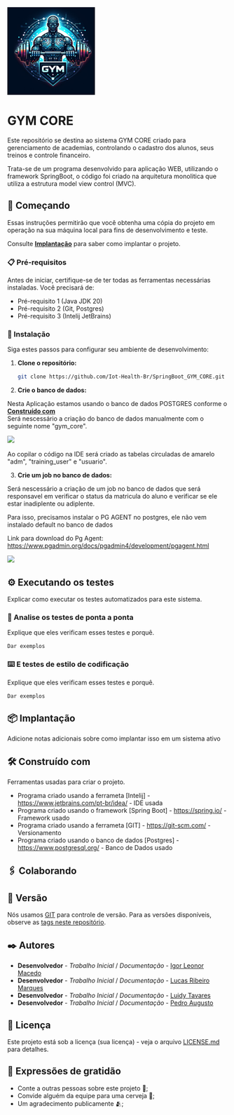 <img src="https://github.com/Iot-Health-Br/SpringBoot_GYM_CORE/blob/master/Logo%20Imagens/Logo%20Principal.jpeg?raw=true" width="200" height="200"> 

# GYM CORE 

Este repositório se destina ao sistema GYM CORE criado para gerenciamento de academias, controlando o cadastro dos alunos, seus treinos e controle financeiro. 

Trata-se de um programa desenvolvido para aplicação WEB, utilizando o framework SpringBoot, o código foi criado na arquitetura monolitica que utiliza a estrutura model view control (MVC). 

## 🚀 Começando

Essas instruções permitirão que você obtenha uma cópia do projeto em operação na sua máquina local para fins de desenvolvimento e teste.

Consulte **[Implantação](#-implanta%C3%A7%C3%A3o)** para saber como implantar o projeto.

### 📋 Pré-requisitos

Antes de iniciar, certifique-se de ter todas as ferramentas necessárias instaladas. Você precisará de:

- Pré-requisito 1 (Java JDK 20)
- Pré-requisito 2 (Git, Postgres)
- Pré-requisito 3 (Intelij JetBrains)

### 🔧 Instalação

Siga estes passos para configurar seu ambiente de desenvolvimento:

1. **Clone o repositório:**

   ```bash
   git clone https://github.com/Iot-Health-Br/SpringBoot_GYM_CORE.git

2. **Crie o banco de dados:**

Nesta Aplicação estamos usando o banco de dados POSTGRES conforme o **[Construído com](#-Construído%C3%A7%C3%A3o)**   
Será nescessário a criação do banco de dados manualmente com o seguinte nome "gym_core".

<img src="https://ibb.co/2s6B608"> 

Ao copilar o código na IDE será criado as tabelas circuladas de amarelo "adm", "training_user" e "usuario".

3. **Crie um job no banco de dados:**

Será nescessário a criação de um job no banco de dados que será responsavel em verificar o status da matricula do aluno e verificar se ele estar inadiplente ou adiplente.

Para isso, precisamos instalar o PG AGENT no postgres, ele não vem instalado default no banco de dados

Link para download do Pg Agent: https://www.pgadmin.org/docs/pgadmin4/development/pgagent.html

<img src="https://ibb.co/NyFhKTh"> 


## ⚙️ Executando os testes

Explicar como executar os testes automatizados para este sistema.

### 🔩 Analise os testes de ponta a ponta

Explique que eles verificam esses testes e porquê.

```
Dar exemplos
```

### ⌨️ E testes de estilo de codificação

Explique que eles verificam esses testes e porquê.

```
Dar exemplos
```

## 📦 Implantação

Adicione notas adicionais sobre como implantar isso em um sistema ativo

## 🛠️ Construído com

Ferramentas usadas para criar o projeto.

* Programa criado usando a ferrameta [Intelij] - https://www.jetbrains.com/pt-br/idea/ - IDE usada
* Programa criado usando o framework [Spring Boot] - https://spring.io/ - Framework usado
* Programa criado usando a ferrameta [GIT] - https://git-scm.com/ - Versionamento
* Programa criado usando o banco de dados [Postgres] - https://www.postgresql.org/ - Banco de Dados usado

## 🖇️ Colaborando



## 📌 Versão

Nós usamos [GIT](https://git-scm.com/) para controle de versão. Para as versões disponíveis, observe as [tags neste repositório](https://github.com/Iot-Health-Br/SpringBoot_GYM_CORE/commits/main/). 

## ✒️ Autores

* **Desenvolvedor** - *Trabalho Inicial* / *Documentação* - [Igor Leonor Macedo](https://github.com/Iot-Health-Br)
* **Desenvolvedor** - *Trabalho Inicial* / *Documentação* - [Lucas Ribeiro Marques](https://github.com/LucasRibeiroMArques)
* **Desenvolvedor** - *Trabalho Inicial* / *Documentação* - [Luidy Tavares](https://github.com/LuidyTT)
* **Desenvolvedor** - *Trabalho Inicial* / *Documentação* - [Pedro Augusto](https://github.com/PedroAugusto-sys)


## 📄 Licença

Este projeto está sob a licença (sua licença) - veja o arquivo [LICENSE.md](https://github.com/usuario/projeto/licenca) para detalhes.

## 🎁 Expressões de gratidão

* Conte a outras pessoas sobre este projeto 📢;
* Convide alguém da equipe para uma cerveja 🍺;
* Um agradecimento publicamente 🫂;
